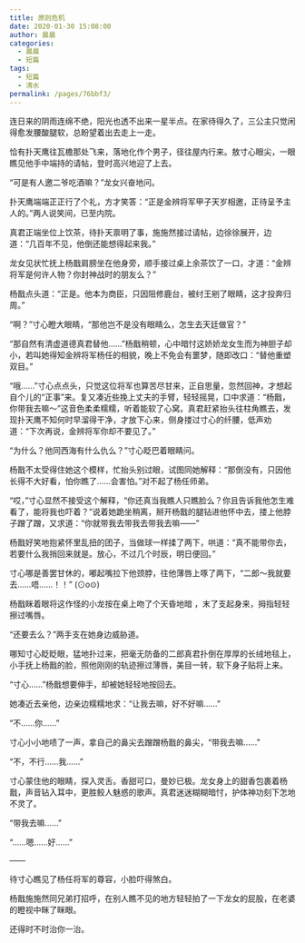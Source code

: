 ```yaml
---
title: 原则危机
date: 2020-01-30 15:08:00
author: 晨晨
categories: 
  - 晨晨
  - 短篇
tags: 
  - 短篇
  - 清水
permalink: /pages/76bbf3/
---
```


连日来的阴雨连绵不绝，阳光也透不出来一星半点。在家待得久了，三公主只觉闲得愈发腰酸腿软，总盼望着出去走上一走。

恰有扑天鹰往瓦檐那处飞来，落地化作个男子，径往屋内行来。敖寸心眼尖，一眼瞧见他手中端持的请帖，登时高兴地迎了上去。

“可是有人邀二爷吃酒嘛？”龙女兴奋地问。

<!-- more -->

扑天鹰端端正正行了个礼，方才笑答：“正是金辨将军甲子天岁相邀，正待呈予主人的。”两人说笑间，已至内院。

真君正端坐位上饮茶，待扑天禀明了事，施施然接过请帖，边徐徐展开，边道：“几百年不见，他倒还能想得起来我。”

龙女见状忙抚上杨戬肩膀坐在他身旁，顺手接过桌上余茶饮了一口，才道：“金辨将军是何许人物？你封神战时的朋友么？”

杨戬点头道：“正是。他本为商臣，只因阻修鹿台，被纣王剜了眼睛，这才投奔归周。”

“啊？”寸心瞪大眼睛，“那他岂不是没有眼睛么，怎生去天廷做官？”

“那自然有清虚道德真君替他……”杨戬稍顿，心中暗忖这娇娇龙女生而为神胆子却小，若叫她得知金辨将军杨任的相貌，晚上不免会有噩梦，随即改口：“替他重塑双目。”

“哦……”寸心点点头，只觉这位将军也算苦尽甘来，正自思量，忽然回神，才想起自个儿的“正事”来。复又凑近些挽上丈夫的手臂，轻轻摇晃，口中求道：“杨戬，你带我去嘛～”这音色柔柔糯糯，听着能软了心窝。真君赶紧抬头往柱角瞧去，发现扑天鹰不知何时早溜得干净，才放下心来，侧身搂过寸心的纤腰，低声劝道：“下次再说，金辨将军你却不要见了。”

“为什么？他同西海有什么仇么？”寸心眨巴着眼睛问。

杨戬不太受得住她这个模样，忙抬头别过眼，试图同她解释：“那倒没有，只因他长得不大好看，怕你瞧了……会害怕。”对不起了杨任师弟。

“哎，”寸心显然不接受这个解释，“你还真当我瞧人只瞧脸么？你且告诉我他怎生难看了，能将我也吓着？”说着她跪坐稍离，掰开杨戬的腿钻进他怀中去，搂上他脖子蹭了蹭，又求道：“你就带我去带我去带我去嘛——”

杨戬好笑地抱紧怀里乱扭的团子，当做球一样揉了两下，哄道：“真不能带你去，若要什么我捎回来就是。放心，不过几个时辰，明日便回。”

寸心哪是善罢甘休的，嘟起嘴拉下他颈脖，往他薄唇上啄了两下，“二郎～我就要去……唔……！！” (⊙o⊙)

杨戬眯着眼将这作怪的小龙按在桌上吻了个天昏地暗 ，末了支起身来，拇指轻轻擦过嘴唇。

“还要去么？”两手支在她身边威胁道。

哪知寸心眨眨眼，猛地扑过来，把毫无防备的二郎真君扑倒在厚厚的长绒地毯上，小手抚上杨戬的脸，照他刚刚的轨迹擦过薄唇，美目一转，软下身子贴将上来。

“寸心……”杨戬想要伸手，却被她轻轻地按回去。

她凑近去亲他，边亲边糯糯地求：“让我去嘛，好不好嘛……”

“不……你……”

寸心小小地啧了一声，拿自己的鼻尖去蹭蹭杨戬的鼻尖，“带我去嘛……”

“不，不行……我……”

寸心蒙住他的眼睛，探入灵舌。香甜可口，曼妙已极。龙女身上的甜香包裹着杨戬，声音钻入耳中，更胜鲛人魅惑的歌声。真君迷迷糊糊暗忖，护体神功刻下怎地不灵了。

“带我去嘛……”

“……嗯……好……”

——

待寸心瞧见了杨任将军的尊容，小脸吓得煞白。

杨戬施施然同兄弟打招呼，在别人瞧不见的地方轻轻拍了一下龙女的屁股，在老婆的瞪视中眯了眯眼。

还得时不时治你一治。
